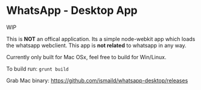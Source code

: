 WhatsApp - Desktop App
===
WIP

This is **NOT** an offical application. Its a simple node-webkit app which loads the whatsapp webclient. This app is **not related** to whatsapp in any way.

Currently only built for Mac OSx, feel free to build for Win/Linux.

To build run: ```grunt build``` 

Grab Mac binary: https://github.com/ismaild/whatsapp-desktop/releases
